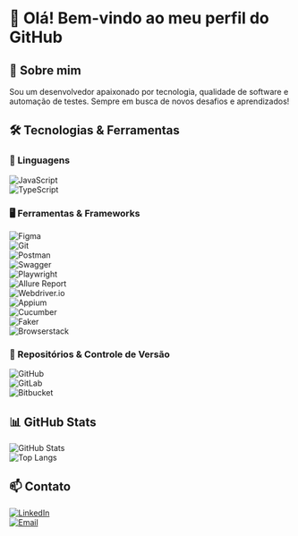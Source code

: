 # 👋 Olá! Bem-vindo ao meu perfil do GitHub  

## 🚀 Sobre mim  
Sou um desenvolvedor apaixonado por tecnologia, qualidade de software e automação de testes. Sempre em busca de novos desafios e aprendizados!  

## 🛠️ Tecnologias & Ferramentas  

### 📜 Linguagens  
![JavaScript](https://img.shields.io/badge/JavaScript-F7DF1E?style=for-the-badge&logo=javascript&logoColor=black)  
![TypeScript](https://img.shields.io/badge/TypeScript-3178C6?style=for-the-badge&logo=typescript&logoColor=white)  

### 🖥️ Ferramentas & Frameworks  
![Figma](https://img.shields.io/badge/Figma-F24E1E?style=for-the-badge&logo=figma&logoColor=white)  
![Git](https://img.shields.io/badge/Git-F05032?style=for-the-badge&logo=git&logoColor=white)  
![Postman](https://img.shields.io/badge/Postman-FF6C37?style=for-the-badge&logo=postman&logoColor=white)  
![Swagger](https://img.shields.io/badge/Swagger-85EA2D?style=for-the-badge&logo=swagger&logoColor=black)  
![Playwright](https://img.shields.io/badge/Playwright-2EAD33?style=for-the-badge&logo=playwright&logoColor=white)  
![Allure Report](https://img.shields.io/badge/Allure%20Report-E74426?style=for-the-badge)  
![Webdriver.io](https://img.shields.io/badge/Webdriver.io-EA5906?style=for-the-badge&logo=webdriverio&logoColor=white)  
![Appium](https://img.shields.io/badge/Appium-9D38BD?style=for-the-badge&logo=appium&logoColor=white)  
![Cucumber](https://img.shields.io/badge/Cucumber-23D96C?style=for-the-badge&logo=cucumber&logoColor=white)  
![Faker](https://img.shields.io/badge/Faker-7A1FA2?style=for-the-badge)  
![Browserstack](https://img.shields.io/badge/Browserstack-F47A20?style=for-the-badge&logo=browserstack&logoColor=white)  

### 📁 Repositórios & Controle de Versão  
![GitHub](https://img.shields.io/badge/GitHub-181717?style=for-the-badge&logo=github&logoColor=white)  
![GitLab](https://img.shields.io/badge/GitLab-FC6D26?style=for-the-badge&logo=gitlab&logoColor=white)  
![Bitbucket](https://img.shields.io/badge/Bitbucket-0052CC?style=for-the-badge&logo=bitbucket&logoColor=white)  

## 📊 GitHub Stats  
![GitHub Stats](https://github-readme-stats.vercel.app/api?username=seu-usuario&show_icons=true&theme=dracula)  
![Top Langs](https://github-readme-stats.vercel.app/api/top-langs/?username=seu-usuario&layout=compact&theme=dracula)  

## 📫 Contato  
[![LinkedIn](https://img.shields.io/badge/LinkedIn-0077B5?style=for-the-badge&logo=linkedin&logoColor=white)](https://www.linkedin.com/in/seu-perfil/)  
[![Email](https://img.shields.io/badge/Email-D14836?style=for-the-badge&logo=gmail&logoColor=white)](mailto:seuemail@example.com)  
